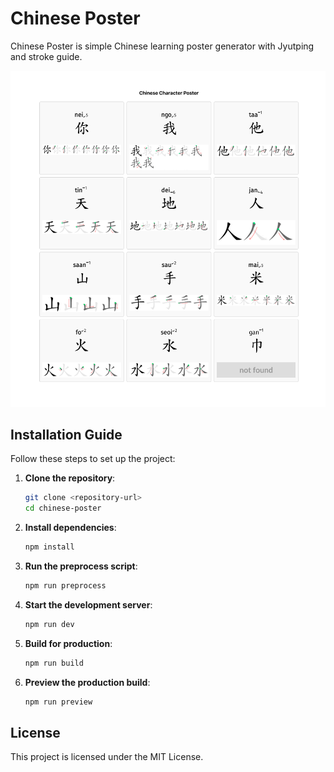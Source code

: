 # Chinese Poster

Chinese Poster is simple Chinese learning poster generator with Jyutping and stroke guide.

<img src="./screen1.png">

## Installation Guide

Follow these steps to set up the project:

1. **Clone the repository**:
   ```bash
   git clone <repository-url>
   cd chinese-poster
   ```

2. **Install dependencies**:
   ```bash
   npm install
   ```

3. **Run the preprocess script**:
   ```bash
   npm run preprocess
   ```

4. **Start the development server**:
   ```bash
   npm run dev
   ```

5. **Build for production**:
   ```bash
   npm run build
   ```

6. **Preview the production build**:
   ```bash
   npm run preview
   ```

## License

This project is licensed under the MIT License.
